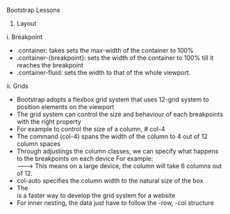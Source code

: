 Bootstrap Lessons

1. Layout

i. Breakpoint
- .container: takes sets the max-width of the container to 100%
- .container-{breakpoint}: sets the width of the container to 100% till it reaches the breakpoint
- .container-fluid: sets the width to that of the whole viewport.

ii. Grids
- Bootstrap adopts a flexbox grid system that uses 12-grid system to position elements on the viewport
- The grid system can control the size and behaviour of each breakpoints with the right property
- For example to control the size of a column, # col-4
- The command (col-4) spans the width of the column to 4 out of 12 column spaces
- Through adjustings the column classes, we can specify what happens to the breakpoints on each device
For example: <div class="col-sm-6"> ---> This means on a large device, the column will take 6 columns out of 12.
- col-auto specifies the column width to the natural size of the box
- The <div class="row row-cols-{col_number}"> is a faster way to develop the grid system for a website
- For inner nesting, the data just have to follow the -row, -col structure

